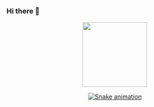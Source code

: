 ### Hi there 👋


<div align="center">
  <a href="https://github.com/leowitcroz">
  <img height="150em" src="https://github-readme-stats.vercel.app/api?username=leowitcroz&show_icons=true&theme=tokyonight&include_all_commits=true&count_private=true"/>

  ![Snake animation](https://github.com/leowitcroz/leowitcroz/blob/output/github-contribution-grid-snake.svg)
</div>
